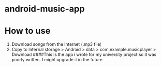 # android-music-app
# How to use
1. Download songs from the Internet (.mp3 file)
2. Copy to Internal storage > Android > data > com.example.musicplayer > Download
####This is the app i wrote for my university project so it was poorly written. I might upgrade it in the future